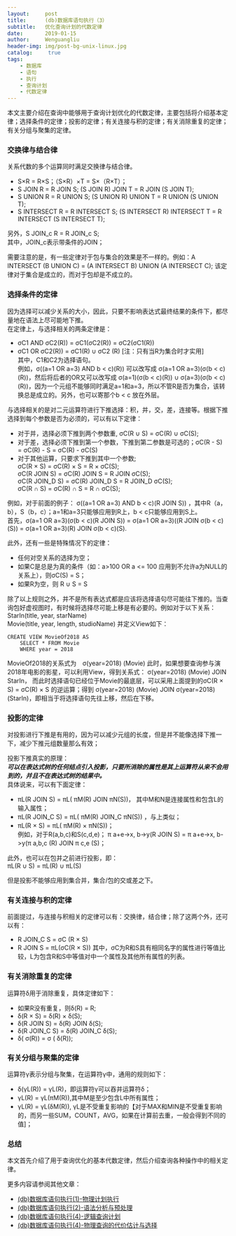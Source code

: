 ```yaml
---
layout:     post
title:      (db)数据库语句执行（3）
subtitle:   优化查询计划的代数定律
date:       2019-01-15
author:     Wenguangliu
header-img: img/post-bg-unix-linux.jpg
catalog: 	 true
tags:
    - 数据库
    - 语句
    - 执行
    - 查询计划
    - 代数定律
---
```


本文主要介绍在查询中能够用于查询计划优化的代数定律，主要包括将介绍基本定律；选择条件的定律；投影的定律；有关连接与积的定律；有关消除重复的定律；有关分组与聚集的定律。    

### 交换律与结合律
关系代数的多个运算同时满足交换律与结合律。   
- S×R = R×S；（S×R）×T = S×（R×T）；
- S JOIN R = R JOIN S; (S JOIN R) JOIN T = R JOIN (S JOIN T);
- S UNION R = R UNION S; (S UNION R) UNION T = R UNION (S UNION T); 
- S INTERSECT R = R INTERSECT S; (S INTERSECT R) INTERSECT T = R INTERSECT (S INTERSECT T); 

另外，S JOIN_c R = R JOIN_c S;   
其中，JOIN_c表示带条件的JOIN；  

需要注意的是，有一些定律对于包与集合的效果是不一样的。例如：A INTERSECT (B UNION C) = (A INTERSECT B) UNION (A INTERSECT C); 该定律对于集合是成立的，而对于包却是不成立的。

### 选择条件的定律
因为选择可以减少关系的大小，因此，只要不影响表达式最终结果的条件下，都尽量地在语法上尽可能地下推。  
在定律上，与选择相关的两条定律是：   
- σC1 AND σC2(R)) = σC1(σC2(R)) = σC2(σC1(R))  
- σC1 OR σC2(R)) = σC1(R) ∪ σC2 (R) [注：只有当R为集合时才实用]   
其中，C1和C2为选择语句。    
例如，σ((a=1 OR a=3) AND b < c)(R)) 可以改写成 σ(a=1 OR a=3)(σ(b < c)(R))，然后将后者的OR又可以改写成 σ(a=1)(σ(b < c)(R)) ∪ σ(a=3)(σ(b < c)(R))，因为一个元组不能够同时满足a=1和a=3，所以不管R是否为集合，该转换总是成立的。另外，也可以寄那个b < c 放在外层。

与选择相关的是对二元运算符进行下推选择：积，并，交，差，连接等。根据下推选择到每个参数是否为必须的，可以有以下定律：   
- 对于并，选择必须下推到两个参数重, σC(R ∪ S) = σC(R) ∪ σC(S);   
- 对于差，选择必须下推到第一个参数，下推到第二参数是可选的；σC(R - S) = σC(R) - S = σC(R) - σC(S)    
- 对于其他运算，只要求下推到其中一个参数;    
    σC(R × S) = σC(R) × S = R × σC(S);    
    σC(R JOIN S) = σC(R) JOIN S = R JOIN σC(S);    
    σC(R JOIN_D S) = σC(R) JOIN_D S = R JOIN_D σC(S);     
    σC(R ∩ S) = σC(R) ∩ S = R ∩ σC(S);    

例如，对于前面的例子： σ((a=1 OR a=3) AND b < c)(R JOIN S)) ，其中R（a，b），S（b，c）；a=1和a=3只能够应用到R上，b < c只能够应用到S上。   
首先，σ(a=1 OR a=3)(σ(b < c)(R JOIN S)) = σ(a=1 OR a=3)((R JOIN σ(b < c)(S)) = σ(a=1 OR a=3)(R) JOIN σ(b < c)(S).

此外，还有一些是特殊情况下的定律：   
- 任何对空关系的选择为空；
- 如果C是总是为真的条件（如：a>100 OR a <= 100 应用到不允许a为NULL的关系上），则σC(S) = S；
- 如果R为空，则 R ∪ S = S

除了以上规则之外，并不是所有表达式都是应该将选择语句尽可能往下推的。当查询包好虚视图时，有时候将选择尽可能上移是有必要的。例如对于以下关系：   
StarIn(title, year, starName)   
Movie(title, year, length, studioName)
并定义View如下：
```
CREATE VIEW MovieOf2018 AS 
	SELECT * FROM Movie
	WHERE year = 2018
```
MovieOf2018的关系式为　σ(year=2018) (Movie)
此时，如果想要查询参与演2018年电影的影星，可以利用View，得到关系式： σ(year=2018) (Movie) JOIN StarIn， 而此时选择语句已经位于Movie的最底层，可以采用上面提到的σC(R × S) = σC(R) × S 的逆运算；得到 σ(year=2018) (Movie) JOIN σ(year=2018)(StarIn)，即相当于将选择语句先往上移，然后在下移。

### 投影的定律
对投影进行下推是有用的，因为可以减少元组的长度，但是并不能像选择下推一下，减少下推元组数量那么有效； 

投影下推真实的原理：   
***可以在表达式树的任何结点引入投影，只要所消除的属性是其上运算符从来不会用到的，并且不在表达式树的结果中。***    
具体说来，可以有下面定律：   
- πL(R JOIN S) = πL( πM(R) JOIN πN(S))， 其中M和N是连接属性和包含L的输入属性；  
- πL(R JOIN_C S) = πL( πM(R) JOIN_C πN(S)) ，与上类似；   
- πL(R × S) = πL( πM(R) × πN(S))；     
例如，对于R(a,b,c)和S(c,d,e)； π a+e->x, b->y(R JOIN S) = π a+e->x, b->y(π a,b,c (R) JOIN π c,e (S)；

此外，也可以在包并之前进行投影，即：  
πL(R ∪ S) = πL(R) ∪ πL(S)

但是投影不能够应用到集合并，集合/包的交或差之下。

### 有关连接与积的定律
前面提过，与连接与积相关的定律可以有：交换律，结合律；除了这两个外，还可以有：   
- R JOIN_C S = σC (R × S)
- R JOIN S = πL(σC(R × S))
其中，σC为R和S具有相同名字的属性进行等值比较，L为包含R和S中等值对中一个属性及其他所有属性的列表。   

### 有关消除重复的定律
运算符δ用于消除重复，具体定律如下：  
- 如果R没有重复，则δ(R) = R;
- δ(R × S) = δ(R) × δ(S);
- δ(R JOIN S) = δ(R) JOIN δ(S);
- δ(R JOIN_C S) = δ(R) JOIN_C δ(S);
- δ( σ(R)) = σ ( δ(R));

### 有关分组与聚集的定律
运算符γ表示分组与聚集，在运算符γ中，通用的规则如下：   
- δ(γL(R)) = γL(R)，即运算符γ可以吞并运算符δ；   
- γL(R) = γL(πM(R)),其中M是至少包含L中所有属性；   
- γL(R) = γL(δM(R)), γL是不受重复影响的【对于MAX和MIN是不受重复影响的，而另一些SUM，COUNT，AVG，如果在计算前去重，一般会得到不同的值]；

### 总结
本文首先介绍了用于查询优化的基本代数定律，然后介绍查询各种操作中的相关定律。  

更多内容请参阅其他文章：   
- [(db)数据库语句执行(1)-物理计划执行](https://wenguang-liu.github.io/2019/01/09/database-query-execution-1/)
- [(db)数据库语句执行(2)-语法分析与预处理](https://wenguang-liu.github.io/2019/01/13/database-query-execution-2/)
- [(db)数据库语句执行(4)-逻辑查询计划](https://wenguang-liu.github.io/2019/01/19/database-query-execution-4/)
- [(db)数据库语句执行(4)-物理查询的代价估计与选择](https://wenguang-liu.github.io/2019/01/21/database-query-execution-5/)
